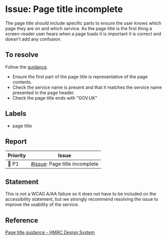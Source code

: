 # Issue: Page title incomplete

The page title should include specific parts to ensure the user knows which page they are on and which service. As the page title is the first thing a screen-reader user hears when a page loads it is important it is correct and doesn't add any confusion.

## To resolve

Follow the [guidance](https://design.tax.service.gov.uk/hmrc-design-patterns/page-title/).

- Ensure the first part of the page title is representative of the page contents.
- Check the service name is present and that it matches the service name presented in the page header.
- Check the page title ends with "GOV.UK"

## Labels
- page title

## Report

| Priority | Issue |
| -------- | ----- |
| 🔴 P1     | [#issue](): Page title incomplete |

## Statement

This is not a WCAG A/AA failure so it does not have to be included on the accessibility statement, but we strongly recommend resolving the issue to improve the usability of the service.

## Reference

[Page title guidance - HMRC Design System](https://design.tax.service.gov.uk/hmrc-design-patterns/page-title/)
